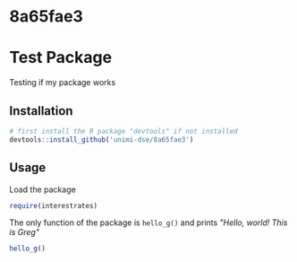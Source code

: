 # 8a65fae3

# Test Package

Testing if my package works

## Installation

```R
# first install the R package "devtools" if not installed
devtools::install_github('unimi-dse/8a65fae3')
```

## Usage

Load the package

```R
require(interestrates)
```

The only function of the package is `hello_g()` and prints _"Hello, world! This is Greg"_

```R
hello_g()
```